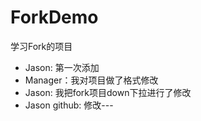 # ForkDemo
学习Fork的项目

- Jason: 第一次添加
- Manager：我对项目做了格式修改
- Jason: 我把fork项目down下拉进行了修改
- Jason github: 修改---
